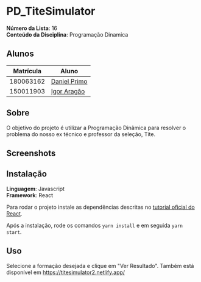 # PD_TiteSimulator

**Número da Lista**: 16<br>
**Conteúdo da Disciplina**: Programação Dinamica<br>

## Alunos
| Matrícula | Aluno                                                       |
| --------- | ----------------------------------------------------------- |
| 180063162 | [Daniel Primo](https://github.com/danieldagerom)        |
| 150011903 | [Igor Aragão](https://github.com/roginaldosemog)            |

## Sobre 
O objetivo do projeto é utilizar a Programação Dinâmica para resolver o problema do nosso ex técnico e professor da seleção, Tite.

## Screenshots

## Instalação 
**Linguagem**: Javascript<br>
**Framework**: React<br>

Para rodar o projeto instale as dependências descritas no [tutorial oficial do React](https://reactjs.org/tutorial/tutorial.html).

Após a instalação, rode os comandos `yarn install` e em seguida `yarn start`.

## Uso 
Selecione a formação desejada e clique em "Ver Resultado".
Também está disponível em https://titesimulator2.netlify.app/


